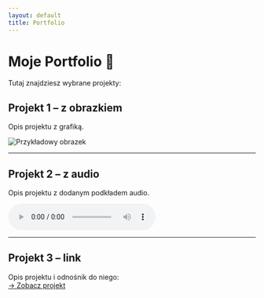 ```yaml
---
layout: default
title: Portfolio
---
```


# Moje Portfolio 🎨

Tutaj znajdziesz wybrane projekty:  

## Projekt 1 – z obrazkiem
Opis projektu z grafiką.  

![Przykładowy obrazek](/assets/img/example.jpg)

---

## Projekt 2 – z audio
Opis projektu z dodanym podkładem audio.  

<audio controls>
  <source src="/assets/audio/sample.mp3" type="audio/mpeg">
  Twoja przeglądarka nie obsługuje audio.
</audio>

---

## Projekt 3 – link
Opis projektu i odnośnik do niego:  
[→ Zobacz projekt](#)
